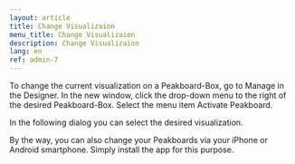 ```yaml
---
layout: article
title: Change Visualizaion
menu_title: Change Visualizaion
description: Change Visualizaion
lang: en
ref: admin-7
---
```

To change the current visualization on a Peakboard-Box, go to Manage in the Designer. In the new window, click the drop-down menu to the right of the desired Peakboard-Box. Select the menu item Activate Peakboard.





In the following dialog you can select the desired visualization.





By the way, you can also change your Peakboards via your iPhone or Android smartphone. Simply install the app for this purpose.


<a href="https://itunes.apple.com/de/app/peakboard-manager/id1148615440?mt=8&at=10l6Xd&ct=jeyff0ftti00xkod01g9a" style="display:inline-block;overflow:hidden;background:url(https://linkmaker.itunes.apple.com/assets/shared/badges/en-us/appstore-lrg.svg) no-repeat;width:135px;height:40px;background-size:contain;"></a>

<a href="https://play.google.com/store/apps/details?id=com.peakboard.manager&pcampaignid=MKT-Other-global-all-co-prtnr-py-PartBadge-Mar2515-" style="display:inline-block;overflow:hidden;background:url(https://play.google.com/intl/en_us/badges/images/generic/en_badge_web_generic.png) no-repeat;width:135px;height:40px;background-size:contain;"></a>
